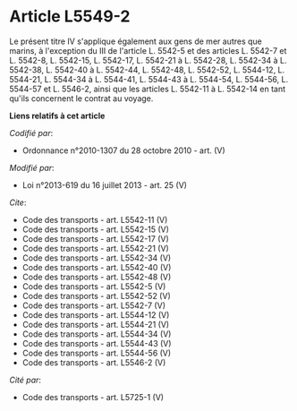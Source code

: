 # Article L5549-2

Le présent titre IV s'applique également aux gens de mer autres que marins, à l'exception du III de l'article L. 5542-5 et
des articles L. 5542-7 et L. 5542-8, L. 5542-15, L. 5542-17, L. 5542-21 à L. 5542-28, L. 5542-34 à L. 5542-38, 
L. 5542-40 à L. 5542-44, L. 5542-48, L. 5542-52, L. 5544-12, L. 5544-21, L. 5544-34 à L. 5544-41, L. 5544-43 à L. 5544-54, L.
5544-56, L. 5544-57 et L. 5546-2, ainsi que les articles L. 5542-11 à L. 5542-14 en tant qu'ils concernent le contrat au
voyage.

**Liens relatifs à cet article**

_Codifié par_:

  - Ordonnance n°2010-1307 du 28 octobre 2010 - art. (V)

_Modifié par_:

  - Loi n°2013-619 du 16 juillet 2013 - art. 25 (V)

_Cite_:

  - Code des transports - art. L5542-11 (V)
  - Code des transports - art. L5542-15 (V)
  - Code des transports - art. L5542-17 (V)
  - Code des transports - art. L5542-21 (V)
  - Code des transports - art. L5542-34 (V)
  - Code des transports - art. L5542-40 (V)
  - Code des transports - art. L5542-48 (V)
  - Code des transports - art. L5542-5 (V)
  - Code des transports - art. L5542-52 (V)
  - Code des transports - art. L5542-7 (V)
  - Code des transports - art. L5544-12 (V)
  - Code des transports - art. L5544-21 (V)
  - Code des transports - art. L5544-34 (V)
  - Code des transports - art. L5544-43 (V)
  - Code des transports - art. L5544-56 (V)
  - Code des transports - art. L5546-2 (V)

_Cité par_:

  - Code des transports - art. L5725-1 (V)
